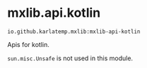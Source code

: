 # mxlib.api.kotlin

`io.github.karlatemp.mxlib:mxlib-api-kotlin`

Apis for kotlin.

`sun.misc.Unsafe` is not used in this module.

